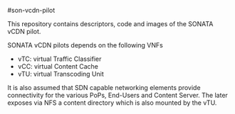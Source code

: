 #son-vcdn-pilot

This repository contains descriptors, code and images of the SONATA vCDN pilot.

SONATA vCDN pilots depends on the following VNFs 

* vTC: virtual Traffic Classifier 
* vCC: virtual Content Cache
* vTU: virtual Transcoding Unit 

It is also assumed that SDN capable networking elements provide connectivity for the various PoPs, End-Users and Content Server. The later exposes via NFS a content directory which is also mounted by the vTU. 
